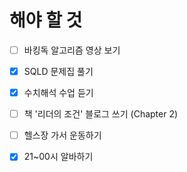 # 해야 할 것

- [ ] 바킹독 알고리즘 영상 보기
- [x] SQLD 문제집 풀기
- [x] 수치해석 수업 듣기
- [ ] 책 '리더의 조건' 블로그 쓰기 (Chapter 2)
- [ ] 헬스장 가서 운동하기
- [x] 21~00시 알바하기
      
